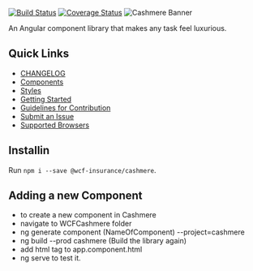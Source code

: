 [![Build Status](https://travis-ci.com/WCF-Insurance/WCF-Cashmere.svg?branch=master)](https://travis-ci.com/WCF-Insurance/WCF-Cashmere)
[![Coverage Status](https://coveralls.io/repos/github/WCF-Insurance/WCF-Cashmere/badge.svg?branch=master)](https://coveralls.io/github/WCF-Insurance/WCF-Cashmere?branch=master)
![Cashmere Banner](https://raw.githubusercontent.com/WCF-Insurance/WCF-Cashmere/master/CashmereBanner.png)

An Angular component library that makes any task feel luxurious.

## Quick Links

-   [CHANGELOG](https://github.com/WCF-Insurance/Fabric.Cashmere/blob/master/CHANGELOG.md)
-   [Components](https://wcf-insurance.github.io/index.html)
-   [Styles](https://wcf-insurance.github.io/styles)
-   [Getting Started](https://wcf-insurance.github.io/guides/getting-started)
-   [Guidelines for Contribution](https://wcf-insurance.github.io/guides/contribution-guide)
-   [Submit an Issue](https://wcf-insurance.github.io/guides/submit-an-issue)
-   [Supported Browsers](https://wcf-insurance.github.io/guides/supported-browsers)

## Installin

Run `npm i --save @wcf-insurance/cashmere`.

## Adding a new Component

<ul>
<li>to create a new component in Cashmere</li>
<li>navigate to WCFCashmere folder</li>
<li>ng generate component (NameOfComponent) --project=cashmere</li>
<li>ng build --prod cashmere (Build the library again)</li>
<li>add html tag to app.component.html</li>
<li>ng serve to test it.</li>
</ul>
